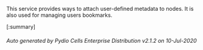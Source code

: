 






This service provides ways to attach user-defined metadata to nodes. It is also used for managing users bookmarks.

[:summary]

###### Auto generated by Pydio Cells Enterprise Distribution v2.1.2 on 10-Jul-2020
